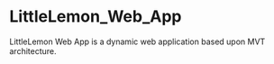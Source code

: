 # LittleLemon_Web_App
LittleLemon Web App is a dynamic web application based upon MVT architecture.
